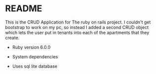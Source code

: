 # README

This is the CRUD Application for The ruby on rails project.
I couldn't get bootstrap to work on my pc, so instead I added a second CRUD object which lets the user put in tenants into each of the apartments that they create.


* Ruby version 6.0.0

* System dependencies

* Uses sql lite database
